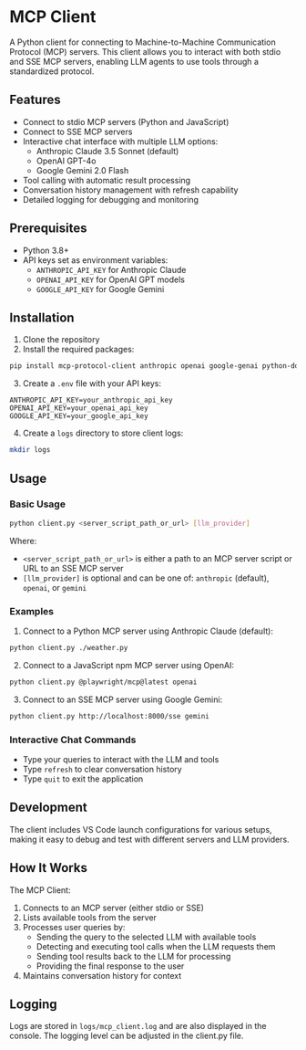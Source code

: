 # MCP Client

A Python client for connecting to Machine-to-Machine Communication Protocol (MCP) servers. This client allows you to interact with both stdio and SSE MCP servers, enabling LLM agents to use tools through a standardized protocol.

## Features

- Connect to stdio MCP servers (Python and JavaScript)
- Connect to SSE MCP servers
- Interactive chat interface with multiple LLM options:
  - Anthropic Claude 3.5 Sonnet (default)
  - OpenAI GPT-4o
  - Google Gemini 2.0 Flash
- Tool calling with automatic result processing
- Conversation history management with refresh capability
- Detailed logging for debugging and monitoring

## Prerequisites

- Python 3.8+
- API keys set as environment variables:
  - `ANTHROPIC_API_KEY` for Anthropic Claude
  - `OPENAI_API_KEY` for OpenAI GPT models
  - `GOOGLE_API_KEY` for Google Gemini

## Installation

1. Clone the repository
2. Install the required packages:

```bash
pip install mcp-protocol-client anthropic openai google-genai python-dotenv
```

3. Create a `.env` file with your API keys:

```
ANTHROPIC_API_KEY=your_anthropic_api_key
OPENAI_API_KEY=your_openai_api_key
GOOGLE_API_KEY=your_google_api_key
```

4. Create a `logs` directory to store client logs:

```bash
mkdir logs
```

## Usage

### Basic Usage

```bash
python client.py <server_script_path_or_url> [llm_provider]
```

Where:
- `<server_script_path_or_url>` is either a path to an MCP server script or URL to an SSE MCP server
- `[llm_provider]` is optional and can be one of: `anthropic` (default), `openai`, or `gemini`

### Examples

1. Connect to a Python MCP server using Anthropic Claude (default):

```bash
python client.py ./weather.py
```

2. Connect to a JavaScript npm MCP server using OpenAI:

```bash
python client.py @playwright/mcp@latest openai
```

3. Connect to an SSE MCP server using Google Gemini:

```bash
python client.py http://localhost:8000/sse gemini
```

### Interactive Chat Commands

- Type your queries to interact with the LLM and tools
- Type `refresh` to clear conversation history
- Type `quit` to exit the application

## Development

The client includes VS Code launch configurations for various setups, making it easy to debug and test with different servers and LLM providers.

## How It Works

The MCP Client:
1. Connects to an MCP server (either stdio or SSE)
2. Lists available tools from the server
3. Processes user queries by:
   - Sending the query to the selected LLM with available tools
   - Detecting and executing tool calls when the LLM requests them
   - Sending tool results back to the LLM for processing
   - Providing the final response to the user
4. Maintains conversation history for context

## Logging

Logs are stored in `logs/mcp_client.log` and are also displayed in the console. The logging level can be adjusted in the client.py file.
